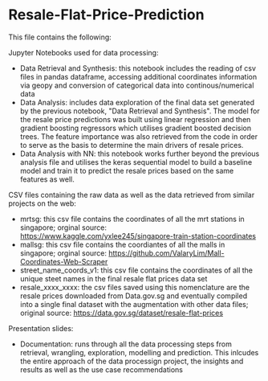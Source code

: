 # Resale-Flat-Price-Prediction

This file contains the following:

Jupyter Notebooks used for data processing:
- Data Retrieval and Synthesis: this notebook includes the reading of csv files in pandas dataframe, accessing additional coordinates information via geopy and conversion of categorical data into continous/numerical data
- Data Analysis: includes data exploration of the final data set generated by the previous notebook, "Data Retrieval and Synthesis". The model for the resale price predictions was built using linear regression and then gradient boosting regressors which utilises gradient boosted decision trees. The feature importance was also retrieved from the code in order to serve as the basis to determine the main drivers of resale prices.
- Data Analysis with NN: this notebook works further beyond the previous analysis file and utilises the keras sequential model to build a baseline model and train it to predict the resale prices based on the same features as well.

CSV files containing the raw data as well as the data retrieved from similar projects on the web:
- mrtsg: this csv file contains the coordinates of all the mrt stations in singapore; orginal source: https://www.kaggle.com/yxlee245/singapore-train-station-coordinates
- mallsg: this csv file contains the coordiantes of all the malls in singapore; orginal source: https://github.com/ValaryLim/Mall-Coordinates-Web-Scraper
- street_name_coords_v1: this csv file contains the coordinates of all the unique steet names in the final resale flat prices data set
- resale_xxxx_xxxx: the csv files saved using this nomenclature are the resale prices downloaded from Data.gov.sg and eventually compiled into a single final dataset with the augmentation with other data files; original source: https://data.gov.sg/dataset/resale-flat-prices

Presentation slides:
- Documentation: runs through all the data processing steps from retrieval, wrangling, exploration, modelling and prediction. This inlcudes the entire approach of the data processign project, the insights and results as well as the use case recommendations
